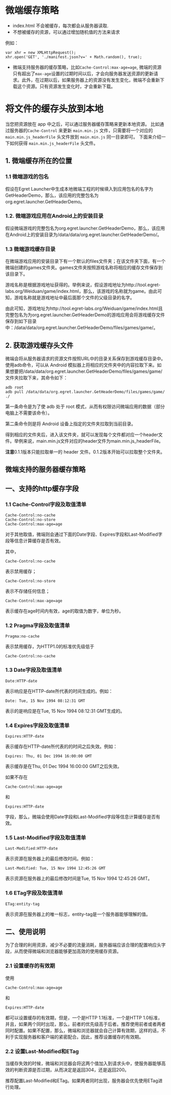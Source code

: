 # 微端缓存策略

* index.html 不会被缓存，每次都会从服务器读取.
* 不想被缓存的资源，可以通过增加随机值的方法来请求

例如：

```
var xhr = new XMLHttpRequest();
xhr.open('GET', './manifest.json?v=' + Math.random(), true);
```

* 微端支持服务器的缓存策略，比如`Cache-Control:max-age=age`,
微端的资源只有超出了`max-age`设置的过期时间以后，才会向服务器发送资源的更新请求。此外，在过期以后，如果服务器上的资源没有发生变化，微端不会重新下载这个资源。只有资源发生变化时，才会重新下载。

# 将文件的缓存头放到本地
当您把资源放在 app 中之后，可以通过服务器缓存策略来更新本地资源。
比如通过服务器的`Cache-Control` 来更新 `main.min.js` 文件，只需要将一个对应的 `main.min.js_headerFile` 头文件放到 `main.min.js` 同一目录即可。
下面来介绍一下如何获得 `main.min.js_headerFile` 头文件。

## 1. 微端缓存所在的位置

### 1.1 微端游戏的包名

假设在Egret Launcher中生成本地微端工程的时候填入到应用包名的名字为GetHeaderDemo，那么，该应用的完整包名为org.egret.launcher.GetHeaderDemo。

### 1.2. 微端游戏应用在Android上的安装目录

假设微端游戏的完整包名为org.egret.launcher.GetHeaderDemo，那么，该应用在Android上的安装目录为/data/data/org.egret.launcher.GetHeaderDemo/。

### 1.3 微端游戏缓存目录

在微端游戏应用的安装目录下有一个默认的files文件夹；在该文件夹下面，有一个微端创建的games文件夹。games文件夹按照游戏名称将相应的缓存文件保存到该目录下。

游戏名称是根据游戏地址获得的。举例来说，假设游戏地址为http://tool.egret-labs.org/Weiduan/game/index.html，那么，该游戏的名称就为game。由此可知，游戏名称就是游戏地址中最后面那个文件的父级目录的名字。

由此可知，游戏地址为http://tool.egret-labs.org/Weiduan/game/index.html且完整包名为为org.egret.launcher.GetHeaderDemo的游戏应用会将游戏缓存文件保存到如下目录中：/data/data/org.egret.launcher.GetHeaderDemo/files/games/game/。

## 2. 获取游戏缓存头文件

微端会将从服务器请求的资源文件按照URL中的目录关系保存到游戏缓存目录中。使用adb命令，可以从 Android 模拟器上将相应的文件夹中的内容拉取下来。如果想要把/data/data/org.egret.launcher.GetHeaderDemo/files/games/game/ 文件夹拉取下来，其命令如下：

```
adb root
adb pull /data/data/org.egret.launcher.GetHeaderDemo/files/games/game/ ./
```

第一条命令是为了使 adb 处于 root 模式，从而有权限访问微端应用的数据（部分电脑上不需要该命令）。

第二条命令则是将 Android 设备上指定的文件夹拉取到当前目录。

得到相应的文件夹后，进入该文件夹，就可以发现每个文件都对应一个header文件。举例来说，main.min.js文件对应的header文件为main.min.js_headerFile。

**注意**0.1.1版本只能拉取单一的 header 文件。0.1.2版本开始可以拉取整个文件夹。


## 微端支持的服务器缓存策略

## 一、支持的http缓存字段
### 1.1 Cache-Control字段及取值清单

```
Cache-Control:no-cache
Cache-Control:no-store
Cache-Control:max-age=age

```
对于其他取值，微端则会通过下面的Date字段、Expires字段和Last-Modified字段等信息计算缓存是否有效。

其中，

```
Cache-Control:no-cache
```
表示禁用缓存；

```
Cache-Control:no-store
```
表示不存储任何信息；

```
Cache-Control:max-age=age
```
表示缓存在age时间内有效，age的取值为数字，单位为秒。

### 1.2 Pragma字段及取值清单

```
Pragma:no-cache
```
表示禁用缓存，为HTTP1.0的标准优先级低于
```
Cache-Control:no-cache
```
### 1.3 Date字段及取值清单

```
Date:HTTP-date
```
表示响应是在HTTP-date所代表的时间生成的。例如：

```
Date: Tue, 15 Nov 1994 08:12:31 GMT
```
表示的是响应是在Tue, 15 Nov 1994 08:12:31 GMT生成的。

### 1.4 Expires字段及取值清单

```
Expires:HTTP-date
```
表示缓存在HTTP-date所代表的的时间之后失效。例如：

```
Expires: Thu, 01 Dec 1994 16:00:00 GMT
```
表示缓存是在Thu, 01 Dec 1994 16:00:00 GMT之后失效。

如果不存在

```
Cache-Control:max-age=age
```
和
```
Expires:HTTP-date
```
字段，那么，微端会使用Date字段和Last-Modified字段等信息计算缓存是否有效。

### 1.5 Last-Modified字段及取值清单

```
Last-Modified:HTTP-date
```
表示资源在服务器上的最后修改时间。例如：
```
Last-Modified: Tue, 15 Nov 1994 12:45:26 GMT
```
表示资源在服务器上的最后修改时间是Tue, 15 Nov 1994 12:45:26 GMT。

### 1.6 ETag字段及取值清单
```
ETag:entity-tag
```
表示资源在服务器上的唯一标志，entity-tag是一个服务器能够理解的值。

## 二、使用说明

为了合理的利用资源，减少不必要的流量消耗，服务器端应该合理的配置响应头字段，从而使得微端和浏览器能够更加高效的使用缓存资源。

### 2.1 设置缓存的有效期

使用

```
Cache-Control:max-age=age
```
和
```
Expires:HTTP-date
```
都可以设置缓存的有效期，但是，一个是HTTP 1.1标准，一个是HTTP 1.0标准，并且，如果两个同时出现，那么，前者的优先级高于后者。推荐使用前者或者两者同时配置。如果不配置，那么，微端和浏览器就会自己计算有效期，这样的话，不利于实现服务器和客户端的紧密配合。因此，推荐设置缓存的有效期。

### 2.2 设置Last-Modified和ETag

当缓存失效的时候，微端和浏览器会将这两个值加入到请求头中，使服务器能够高效的判断资源是否过期，从而决定是返回304，还是返回200。

推荐配置Last-Modified和ETag。如果两者同时出现，服务器会优先使用ETag进行处理。
